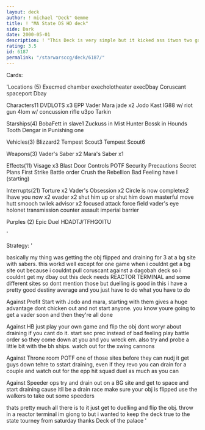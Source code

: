 ```yaml
---
layout: deck
author: ! michael "Deck" Gemme
title: ! "MA State DS HD deck"
side: Dark
date: 2000-05-01
description: ! "This Deck is very simple but it kicked ass itwon two games it woulda won three but i made a stupidgameplay mistake not POTFing the med chamber into a battleground to flip my obj.	i ended up having to drain at the med chambercause i couldnt get m"
rating: 3.5
id: 6187
permalink: "/starwarsccg/deck/6187/"
---
```

Cards: 

'Locations (5)
Execmed chamber
execholotheater
execDbay
Coruscant
spaceport Dbay

Characters11
DVDLOTS x3
EPP Vader
Mara jade x2
Jodo Kast
IG88 w/ riot gun
4lom w/ concussion rifle
u3po
Tarkin

Starships(4)
BobaFett in slave1
Zuckuss in Mist Hunter
Bossk in Hounds Tooth
Dengar in Punishing one

Vehicles(3)
Blizzard2
Tempest Scout3
Tempest Scout6

Weapons(3)
Vader's Saber x2
Mara's Saber x1

Effects(11)
Visage x3
Blast Door Controls
POTF
Security Precautions
Secret Plans
First Strike
Battle order
Crush the Rebellion
Bad Feeling have I (starting)

Interrupts(21)
Torture x2
Vader's Obsession x2
Circle is now completex2
Ihave you now x2
evader x2
shut him up or shut him down
masterful move
hutt smooch
twilek advisor x2
focused attack
force field
vader's eye
holonet transmission
counter assault
imperial barrier

Purples (2)
Epic Duel
HDADTJ/TFHGOITU

'

Strategy: '

basically my thing was getting the obj flipped and draining for 3 at a bg
site with sabers.  this workd well except for one game when i couldnt get a bg site out
because i couldnt pull coruscant against a dagobah deck so i couldnt get my dbay out
this deck needs REACTOR TERMINAL and some different sites so dont mention those
but duelling is good in this i have a pretty good destiny average and you just have to do what
you have to do

Against Profit
Start with Jodo and mara, starting with them gives a huge advantage dont chicken out
and not start anyone.  you know youre going to get a vader soon and then they're all done

Against HB
just play your own game and flip the obj dont woryr about draining if you cant do it. start sec prec
instead of bad feeling play battle order so they come down at you and you wreck em.  also try and probe a little
bit with the bh ships. watch out for the xwing cannons

Against Throne room
POTF one of those sites before they can nudj it get guys down tehre to sstart draining, even if they revo you can
drain for a couple and watch out for the epp hit squad duel as much as you can

Against Speeder ops
try and drain out on a BG site and get to space and start draining cause itll
be a drain race make sure your obj is flipped use the walkers to take out some speeders

thats pretty much all there is to it just get to duelling
and flip the obj.  throw in a reactor terminal im giong to but i wanted to
keep the deck true to the state tourney from saturday
thanks
Deck of the palace '
